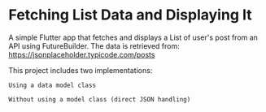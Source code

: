 # Fetching List Data and Displaying It

A simple Flutter app that fetches and displays a List of user's post from an API using FutureBuilder. The data is retrieved from: https://jsonplaceholder.typicode.com/posts

This project includes two implementations:

    Using a data model class

    Without using a model class (direct JSON handling)
